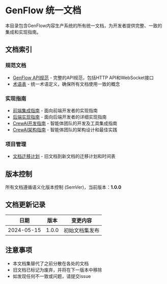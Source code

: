 # GenFlow 统一文档

本目录包含GenFlow内容生产系统的所有统一文档，为开发者提供完整、一致的集成和实现指南。

## 文档索引

### 规范文档

- [GenFlow API规范](./genflow_api_specification.md) - 完整的API规范，包括HTTP API和WebSocket接口
- [术语表](./terminology_glossary.md) - 统一术语定义，确保所有文档使用一致的概念

### 实现指南

- [前端集成指南](./frontend_integration_guide.md) - 面向前端开发者的实现指南
- [后端实现指南](./backend_implementation_guide.md) - 面向后端开发者的详细实现指南
- [CrewAI开发指南](./crewai_develop_guide.md) - 智能体团队的开发及工具集成指南
- [CrewAI架构指南](./crewai_architecture_guide.md) - 智能体团队的架构设计和最佳实践

### 项目管理

- [文档迁移计划](./document_migration_plan.md) - 旧文档到新文档的迁移计划和时间表

## 版本控制

所有文档遵循语义化版本控制 (SemVer)，当前版本：**1.0.0**

## 文档更新记录

| 日期 | 版本 | 变更内容 |
|------|------|---------|
| 2024-05-15 | 1.0.0 | 初始文档集发布 |

## 注意事项

- 本文档集替代了之前分散在各处的文档
- 旧文档已标记为废弃，并将在下一版本中移除
- 如发现任何不一致或问题，请提交issue 